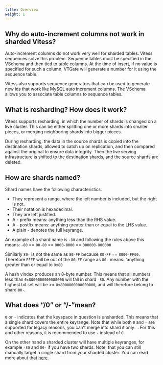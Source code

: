 ```yaml
---
title: Overview
weight: 1
---
```


## Why do auto-increment columns not work in sharded Vitess?

Auto-increment columns do not work very well for sharded tables. Vitess sequences solve this problem. Sequence tables must be specified in the VSchema and then tied to table columns. At the time of insert, if no value is specified for such a column, VTGate will generate a number for it using the sequence table.

Vitess also supports sequence generators that can be used to generate new ids that work like MySQL auto increment columns. The VSchema allows you to associate table columns to sequence tables.

## What is resharding? How does it work?

Vitess supports resharding, in which the number of shards is changed on a live cluster. This can be either splitting one or more shards into smaller pieces, or merging neighboring shards into bigger pieces.

During resharding, the data in the source shards is copied into the destination shards, allowed to catch up on replication, and then compared against the original to ensure data integrity. Then the live serving infrastructure is shifted to the destination shards, and the source shards are deleted.

## How are shards named?

Shard names have the following characteristics:

- They represent a range, where the left number is included, but the right is not.
- Their notation is hexadecimal.
- They are left justified.
- A - prefix means: anything less than the RHS value.
- A - postfix means: anything greater than or equal to the LHS value.
- A plain - denotes the full keyrange.

An example of a shard name is `-80` and following the rules above this means:  `-80` == `00-80` == `0000-8000` == `000000-800000`

Similarly `80-` is not the same as `80-FF` because `80-FF` == `8000-FF00`. Therefore `FFFF` will be out of the `80-FF` range as `80-` means: ‘anything greater than or equal to `0x80`

A hash vindex produces an 8-byte number. This means that all numbers less than `0x8000000000000000` will fall in shard `-80`. Any number with the highest bit set will be >= `0x8000000000000000`, and will therefore belong to shard `80-`.

## What does “/0” or “/-”mean?

`0` or `-` indicates that the keyspace in question is unsharded. This means that a single shard covers the entire keyrange. Note that while both `0` and `-` are supported for legacy reasons, you can’t merge into shard `0` only `-`. For this and other reasons, it is recommended to use `-` instead of `0`.

On the other hand a sharded cluster will have multiple keyranges, for example `-80` and `80-` if you have two shards. Note, that you can still manually target a single shard from your sharded cluster. You can read more about that [here](https://vitess.io/docs/faq/operating-vitess/queries/#can-i-address-a-specific-shard-if-i-want-to).
